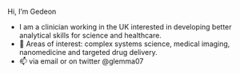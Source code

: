 Hi, I’m Gedeon 
- I am a clinician working in the UK interested in developing better analytical skills for science and healthcare. 
- 👀 Areas of interest: complex systems science, medical imaging, nanomedicine and targeted drug delivery. 
- 📫 via email or on twitter @glemma07 

<!---
gedlemma/gedlemma is a ✨ special ✨ repository because its `README.md` (this file) appears on your GitHub profile.
You can click the Preview link to take a look at your changes.
--->
